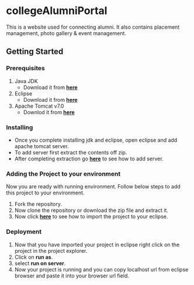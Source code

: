 # collegeAlumniPortal

This is a website used for connecting alumni.
It also contains placement management, photo gallery & event management.


## Getting Started

### Prerequisites
1. Java JDK
      - Download it from **[here](https://www.oracle.com/technetwork/java/javase/downloads/jdk12-downloads-5295953.html)**
2. Eclipse
      - Download it from **[here](https://www.eclipse.org/downloads/)**
2. Apache Tomcat v7.0
      - Downlod it from **[here](https://tomcat.apache.org/download-70.cgi)**
      
### Installing
- Once you complete installing jdk and eclipse, open eclipse and add apache tomcat server.
- To add server first extract the contents off zip.
- After completing extraction go **[here](https://help.eclipse.org/neon/index.jsp?topic=%2Forg.eclipse.stardust.docs.wst%2Fhtml%2Fwst-integration%2Fconfiguration.html)** to see how to add server.

### Adding the Project to your environment
Now you are ready with running environment. Follow below steps to add this project to your environment.

1. Fork the repository.
2. Now clone the repository or download the zip file and extract it.
3. Now click **[here](https://github.com/collab-uniba/socialcde4eclipse/wiki/How-to-import-a-GitHub-project-into-Eclipse)**  to see how to import the project to your eclipse.

### Deployment
1. Now that you have imported your project in eclipse right click on the project in the project explorer.
2. Click on **run as**.
3. select **run on server**.
4. Now your project is running and you can copy localhost url from eclipse browser and paste it into your browser url field.
